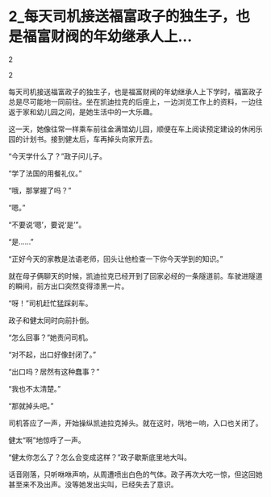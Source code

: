 # 2_每天司机接送福富政子的独生子，也是福富财阀的年幼继承人上...

2

2

每天司机接送福富政子的独生子，也是福富财阀的年幼继承人上下学时，福富政子总是尽可能地一同前往。坐在凯迪拉克的后座上，一边浏览工作上的资料，一边往返于家和幼儿园之间，是她生活中的一大乐趣。

这一天，她像往常一样乘车前往金满馆幼儿园，顺便在车上阅读预定建设的休闲乐园的计划书。接到健太后，车再掉头向家开去。

“今天学什么了？”政子问儿子。

“学了法国的用餐礼仪。”

“哦，那掌握了吗？”

“嗯。”

“不要说‘嗯’，要说‘是’”。

“是……”

“正好今天的家教是法语老师，回头让他检查一下你今天学到的知识。”

就在母子俩聊天的时候，凯迪拉克已经开到了回家必经的一条隧道前。车驶进隧道的瞬间，前方出口突然变得漆黑一片。

“呀！”司机赶忙猛踩刹车。

政子和健太同时向前扑倒。

“怎么回事？”她责问司机。

“对不起，出口好像封闭了。”

“出口吗？居然有这种蠢事？”

“我也不太清楚。”

“那就掉头吧。”

司机答应了一声，开始操纵凯迪拉克掉头。就在这时，咣地一响，入口也关闭了。

健太“啊”地惊呼了一声。

“健太你怎么了？怎么会变成这样？”政子歇斯底里地大叫。

话音刚落，只听咻咻声响，从周遭喷出白色的气体。政子再次大吃一惊，但这回她甚至来不及出声。没等她发出尖叫，已经失去了意识。